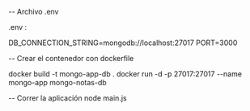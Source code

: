-- Archivo .env

.env :

DB_CONNECTION_STRING=mongodb://localhost:27017
PORT=3000

-- Crear el contenedor con dockerfile

docker build -t mongo-app-db .
docker run -d -p 27017:27017 --name mongo-app mongo-notas-db


-- Correr la aplicación
node main.js

